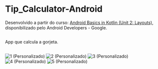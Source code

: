 # Tip_Calculator-Android
Desenvolvido a partir do curso: [Android Basics in Kotlin (Unit 2: Layouts)](https://developer.android.com/courses/android-basics-kotlin/unit-2), disponibilizado pelo Android Developers - Google.
##
App que calcula a gorjeta.
##
![1 (Personalizado)](https://github.com/DiogoMontalvao/Tip_Calculator-Android/assets/109600744/5fcfe095-06e3-48c9-94fd-9ca1566bafdb)
![2 (Personalizado)](https://github.com/DiogoMontalvao/Tip_Calculator-Android/assets/109600744/d88d0160-8d56-4bcf-bfe7-93dcffff0f4e)
![3 (Personalizado)](https://github.com/DiogoMontalvao/Tip_Calculator-Android/assets/109600744/ac7e2485-4b58-455d-a35d-358f15fffade)
![4 (Personalizado)](https://github.com/DiogoMontalvao/Tip_Calculator-Android/assets/109600744/e215139f-110c-4aeb-a1ea-c6d9cbb25ace)
![5 (Personalizado)](https://github.com/DiogoMontalvao/Tip_Calculator-Android/assets/109600744/f26b8db2-b902-42e7-9889-060dee279730)

